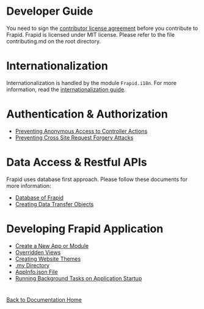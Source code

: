 # Developer Guide

You need to sign the [contributor license agreement](cla.md) before you contribute to Frapid. Frapid is 
licensed under MIT license. Please refer to the file contributing.md on the root directory.



# Internationalization

Internationalization is handled by the module `Frapid.i18n`. For more information, read the [internationalization guide](i18n.md).



# Authentication & Authorization 

- [Preventing Anonymous Access to Controller Actions](auth/restrict-anonymous.md)
- [Preventing Cross Site Request Forgery Attacks](auth/antiforgery.md)



# Data Access & Restful APIs

Frapid uses database first approach. Please follow these documents for more information:

- [Database of Frapid](db.md)
- [Creating Data Transfer Objects](data-access/dto.md)



# Developing Frapid Application

- [Create a New App or Module](creating-app.md)
- [Overridden Views](overrides.md)
- [Creating Website Themes](website-builder/theme.md)
- [.my Directory](db-my-directory.md)
- [AppInfo.json File](AppInfo.json.md)
- [Running Background Tasks on Application Startup](i-startup-registration.md)

# 
[Back to Documentation Home](../../README.md)